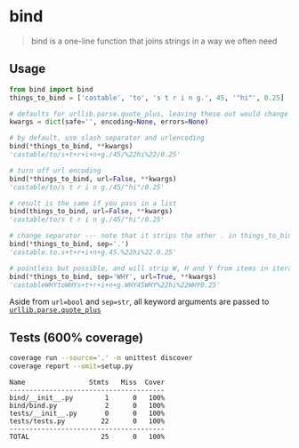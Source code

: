 # bind

> bind is a one-line function that joins strings in a way we often need

## Usage

```python
from bind import bind
things_to_bind = ['castable', 'to', 's t r i n g.', 45, '"hi"', 0.25]

# defaults for urllib.parse.quote_plus, leaving these out would change nothing
kwargs = dict(safe='', encoding=None, errors=None) 

# by default, use slash separator and urlencoding
bind(*things_to_bind, **kwargs)
'castable/to/s+t+r+i+n+g./45/%22hi%22/0.25'

# turn off url encoding
bind(*things_to_bind, url=False, **kwargs)
'castable/to/s t r i n g./45/"hi"/0.25'

# result is the same if you pass in a list
bind(things_to_bind, url=False, **kwargs)
'castable/to/s t r i n g./45/"hi"/0.25'

# change separator --- note that it strips the other . in things_to_bind[2]
bind(*things_to_bind, sep='.')
'castable.to.s+t+r+i+n+g.45.%22hi%22.0.25'

# pointless but possible, and will strip W, H and Y from items in iterable!
bind(*things_to_bind, sep='WHY', url=True, **kwargs)
'castableWHYtoWHYs+t+r+i+n+g.WHY45WHY%22hi%22WHY0.25'
```

Aside from `url=bool` and `sep=str`, all keyword arguments are passed to [`urllib.parse.quote_plus`](https://docs.python.org/3/library/urllib.parse.html#urllib.parse.quote_plus)

## Tests (600% coverage)

```bash
coverage run --source='.' -m unittest discover
coverage report --omit=setup.py
```

```
Name                Stmts   Miss  Cover
---------------------------------------
bind/__init__.py        1      0   100%
bind/bind.py            2      0   100%
tests/__init__.py       0      0   100%
tests/tests.py         22      0   100%
---------------------------------------
TOTAL                  25      0   100%
```